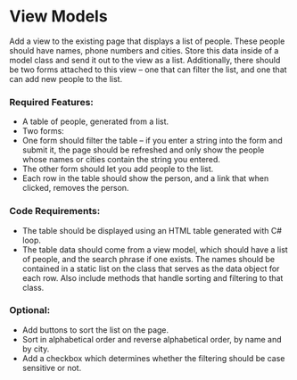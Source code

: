 # View Models
Add a view to the existing page that displays a list of people. These people should have names, phone numbers and cities. Store this data inside of a model class and send it out to the view as a list. Additionally, there should be two forms attached to this view – one that can filter the list, and one that can add new people to the list.
### Required Features:
* A table of people, generated from a list.
* Two forms:
* One form should filter the table – if you enter a string into the form and submit it, the page should be refreshed and only show the people whose names or cities contain the string you entered.
* The other form should let you add people to the list.
* Each row in the table should show the person, and a link that when clicked, removes the person.
### Code Requirements:
* The table should be displayed using an HTML table generated with C# loop.
* The table data should come from a view model, which should have a list of people, and the search phrase if one exists. The names should be contained in a static list on the class that serves as the data object for each row. Also include methods that handle sorting and filtering to that class.
### Optional:
* Add buttons to sort the list on the page.
* Sort in alphabetical order and reverse alphabetical order, by name and by city.
* Add a checkbox which determines whether the filtering should be case sensitive or not.